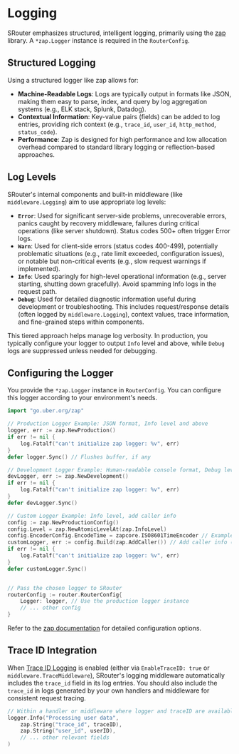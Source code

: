 # Logging

SRouter emphasizes structured, intelligent logging, primarily using the [zap](https://github.com/uber-go/zap) library. A `*zap.Logger` instance is required in the `RouterConfig`.

## Structured Logging

Using a structured logger like zap allows for:

-   **Machine-Readable Logs**: Logs are typically output in formats like JSON, making them easy to parse, index, and query by log aggregation systems (e.g., ELK stack, Splunk, Datadog).
-   **Contextual Information**: Key-value pairs (fields) can be added to log entries, providing rich context (e.g., `trace_id`, `user_id`, `http_method`, `status_code`).
-   **Performance**: Zap is designed for high performance and low allocation overhead compared to standard library logging or reflection-based approaches.

## Log Levels

SRouter's internal components and built-in middleware (like `middleware.Logging`) aim to use appropriate log levels:

-   **`Error`**: Used for significant server-side problems, unrecoverable errors, panics caught by recovery middleware, failures during critical operations (like server shutdown). Status codes 500+ often trigger Error logs.
-   **`Warn`**: Used for client-side errors (status codes 400-499), potentially problematic situations (e.g., rate limit exceeded, configuration issues), or notable but non-critical events (e.g., slow request warnings if implemented).
-   **`Info`**: Used sparingly for high-level operational information (e.g., server starting, shutting down gracefully). Avoid spamming Info logs in the request path.
-   **`Debug`**: Used for detailed diagnostic information useful during development or troubleshooting. This includes request/response details (often logged by `middleware.Logging`), context values, trace information, and fine-grained steps within components.

This tiered approach helps manage log verbosity. In production, you typically configure your logger to output `Info` level and above, while `Debug` logs are suppressed unless needed for debugging.

## Configuring the Logger

You provide the `*zap.Logger` instance in `RouterConfig`. You can configure this logger according to your environment's needs.

```go
import "go.uber.org/zap"

// Production Logger Example: JSON format, Info level and above
logger, err := zap.NewProduction()
if err != nil {
    log.Fatalf("can't initialize zap logger: %v", err)
}
defer logger.Sync() // Flushes buffer, if any

// Development Logger Example: Human-readable console format, Debug level and above
devLogger, err := zap.NewDevelopment()
if err != nil {
    log.Fatalf("can't initialize zap logger: %v", err)
}
defer devLogger.Sync()

// Custom Logger Example: Info level, add caller info
config := zap.NewProductionConfig()
config.Level = zap.NewAtomicLevelAt(zap.InfoLevel)
config.EncoderConfig.EncodeTime = zapcore.ISO8601TimeEncoder // Example time format
customLogger, err := config.Build(zap.AddCaller()) // Add caller info (file:line)
if err != nil {
    log.Fatalf("can't initialize zap logger: %v", err)
}
defer customLogger.Sync()


// Pass the chosen logger to SRouter
routerConfig := router.RouterConfig{
    Logger: logger, // Use the production logger instance
    // ... other config
}
```

Refer to the [zap documentation](https://pkg.go.dev/go.uber.org/zap) for detailed configuration options.

## Trace ID Integration

When [Trace ID Logging](./trace-logging.md) is enabled (either via `EnableTraceID: true` or `middleware.TraceMiddleware`), SRouter's logging middleware automatically includes the `trace_id` field in its log entries. You should also include the `trace_id` in logs generated by your own handlers and middleware for consistent request tracing.

```go
// Within a handler or middleware where logger and traceID are available:
logger.Info("Processing user data",
    zap.String("trace_id", traceID),
    zap.String("user_id", userID),
    // ... other relevant fields
)
